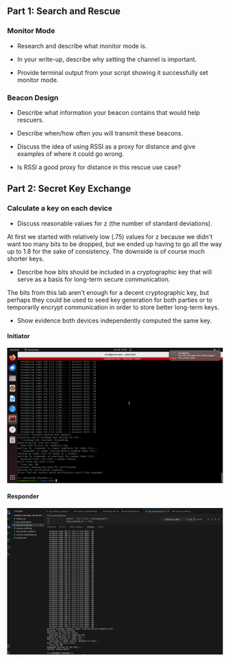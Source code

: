 ## Part 1: Search and Rescue

### Monitor Mode

- Research and describe what monitor mode is.

- In your write-up, describe why setting the channel is important.

- Provide terminal output from your script showing it successfully set monitor mode.

### Beacon Design

- Describe what information your beacon contains that would help rescuers.

- Describe when/how often you will transmit these beacons.

- Discuss the idea of using RSSI as a proxy for distance and give examples of where it could go wrong.

- Is RSSI a good proxy for distance in this rescue use case?

## Part 2: Secret Key Exchange

### Calculate a key on each device 

- Discuss reasonable values for z (the number of standard deviations).

At first we started with relatively low (.75) values for z because we didn't want too many bits to be dropped, but we ended up having to go all the way up to 1.8 for the sake of consistency. The downside is of course much shorter keys.

- Describe how bits should be included in a cryptographic key that will serve as a basis for long-term secure communication.

The bits from this lab aren't enough for a decent cryptographic key, but perhaps they could be used to seed key generation for both parties or to temporarily encrypt communication in order to store better long-term keys.


- Show evidence both devices independently computed the same key.

#### Initiator

![](./img/initiator.png)

#### Responder

![](./img/responder.png)
